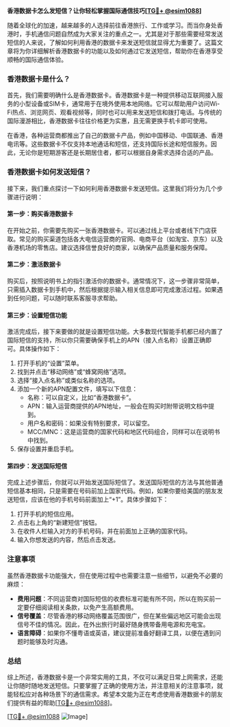 **香港数据卡怎么发短信？让你轻松掌握国际通信技巧[[TG💪+ @esim1088](https://t.me/s/esim1088)]**

随着全球化的加速，越来越多的人选择前往香港旅行、工作或学习。而当你身处香港时，手机通信问题自然成为大家关注的重点之一。尤其是对于那些需要经常发送短信的人来说，了解如何利用香港的数据卡来发送短信就显得尤为重要了。这篇文章将为你详细解析香港数据卡的功能以及如何通过它发送短信，帮助你在香港享受顺畅的国际通信体验。

### 香港数据卡是什么？

首先，我们需要明确什么是香港数据卡。香港数据卡是一种提供移动互联网接入服务的小型设备或SIM卡，通常用于在境外使用本地网络。它可以帮助用户访问Wi-Fi热点、浏览网页、观看视频等，同时也可以用来发送短信和拨打电话。与传统的国际漫游相比，香港数据卡往往价格更为实惠，且无需更换手机卡即可使用。

在香港，各种运营商都推出了自己的数据卡产品，例如中国移动、中国联通、香港电讯等。这些数据卡不仅支持本地通话和短信，还支持国际长途和短信服务。因此，无论你是短期游客还是长期居住者，都可以根据自身需求选择合适的产品。

### 香港数据卡如何发送短信？

接下来，我们重点探讨一下如何利用香港数据卡发送短信。这里我们将分为几个步骤进行说明：

#### 第一步：购买香港数据卡

在开始之前，你需要先购买一张香港数据卡。可以通过线上平台或者线下门店获取。常见的购买渠道包括各大电信运营商的官网、电商平台（如淘宝、京东）以及香港机场的零售店。建议选择信誉良好的商家，以确保产品质量和服务保障。

#### 第二步：激活数据卡

购买后，按照说明书上的指引激活你的数据卡。通常情况下，这一步骤非常简单，只需插入数据卡到手机中，然后根据提示输入相关信息即可完成激活过程。如果遇到任何问题，可以随时联系客服寻求帮助。

#### 第三步：设置短信功能

激活完成后，接下来要做的就是设置短信功能。大多数现代智能手机都已经内置了国际短信的支持，所以你只需要确保手机上的APN（接入点名称）设置正确即可。具体操作如下：

1. 打开手机的“设置”菜单。
2. 找到并点击“移动网络”或“蜂窝网络”选项。
3. 选择“接入点名称”或类似名称的选项。
4. 添加一个新的APN配置文件，填写以下信息：
   - 名称：可以自定义，比如“香港数据卡”。
   - APN：输入运营商提供的APN地址，一般会在购买时附带说明文档中提到。
   - 用户名和密码：如果没有特别要求，可以留空。
   - MCC/MNC：这是运营商的国家代码和地区代码组合，同样可以在说明书中找到。
5. 保存设置并重启手机。

#### 第四步：发送国际短信

完成上述步骤后，你就可以开始发送国际短信了。发送国际短信的方法与其他普通短信基本相同，只是需要在号码前加上国家代码。例如，如果你要给美国的朋友发送短信，应该在他的手机号码前面加上“+1”。具体步骤如下：

1. 打开手机的短信应用。
2. 点击右上角的“新建短信”按钮。
3. 在收件人栏输入对方的手机号码，并在前面加上正确的国家代码。
4. 输入你想发送的内容，然后点击发送。

### 注意事项

虽然香港数据卡功能强大，但在使用过程中也需要注意一些细节，以避免不必要的麻烦：

- **费用问题**：不同运营商对国际短信的收费标准可能有所不同，所以在购买前一定要仔细阅读相关条款，以免产生高额费用。
- **信号覆盖**：尽管香港的移动网络覆盖范围很广，但在某些偏远地区可能会出现信号不佳的情况。因此，在外出旅行时最好随身携带备用电源和充电宝。
- **语言障碍**：如果你不懂粤语或英语，建议提前准备好翻译工具，以便在遇到问题时能够及时沟通。

### 总结

综上所述，香港数据卡是一个非常实用的工具，不仅可以满足日常上网需求，还能让你随时随地发送短信。只要掌握了正确的使用方法，并注意相关的注意事项，就能轻松应对各种场景下的通信需求。希望本文能为正在考虑使用香港数据卡的朋友们提供有益的帮助[[TG💪+ @esim1088](https://t.me/s/esim1088)]。

[[TG💪+ @esim1088](https://t.me/s/esim1088) ![Image](https://i.postimg.cc/4NQfJmqS/Snipaste-2025-05-13-00-14-12.png)]